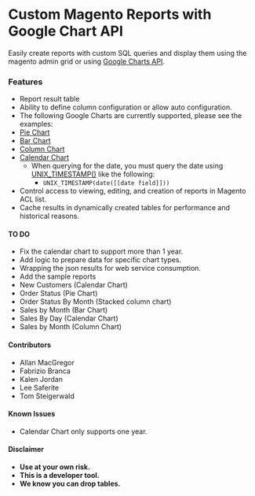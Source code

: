 # **Custom Magento Reports with Google Chart API**

Easily create reports with custom SQL queries and display them using the magento admin grid or using [Google Charts API][1].

### **Features**
- Report result table
 -  Ability to define column configuration or allow auto configuration.
- The following Google Charts are currently supported, please see the examples:
 - [Pie Chart][2]
 - [Bar Chart][3] 
 - [Column Chart][4] 
 - [Calendar Chart][5]
     - When querying for the date, you must query the date using [UNIX_TIMESTAMP()][6] like the following:      
         - `UNIX_TIMESTAMP(date([[date field]]))`
- Control access to viewing, editing, and creation of reports in Magento ACL list.
- Cache results in dynamically created tables for performance and historical reasons. 

#### **TO DO**
- Fix the calendar chart to support more than 1 year.
- Add logic to prepare data for specific chart types.
- Wrapping the json results for web service consumption.
- Add the sample reports
 - New Customers (Calendar Chart)
 - Order Status (Pie Chart)
 - Order Status By Month (Stacked column chart) 
 - Sales by Month (Bar Chart)
 - Sales By Day (Calendar Chart)
 - Sales by Month (Column Chart)

#### **Contributors**
- Allan MacGregor
- Fabrizio Branca
- Kalen Jordan
- Lee Saferite
- Tom Steigerwald


#### **Known Issues**
- Calendar Chart only supports one year.

#### **Disclaimer** 
 - **Use at your own risk.**
 - **This is a developer tool.** 
 - **We know you can drop tables.**

#### 

  [1]: https://developers.google.com/chart/
  [2]: https://developers.google.com/chart/interactive/docs/gallery/piechart
  [3]: https://developers.google.com/chart/interactive/docs/gallery/barchart
  [4]: https://developers.google.com/chart/interactive/docs/gallery/columnchart
  [5]: https://developers.google.com/chart/interactive/docs/gallery/calendar
  [6]: http://dev.mysql.com/doc/refman/5.1/en/date-and-time-functions.html#function_unix-timestamp